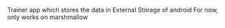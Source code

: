 Trainer app which stores the data in External Storage of android
For now, only works on marshmallow
